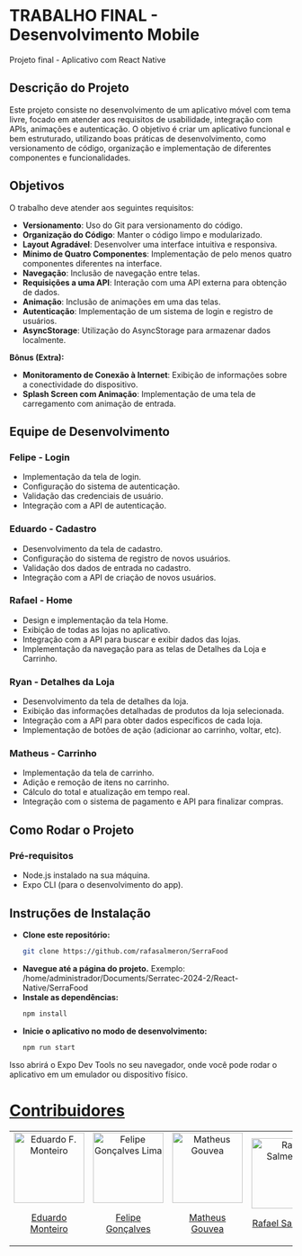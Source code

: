# TRABALHO FINAL - Desenvolvimento Mobile
Projeto final - Aplicativo com React Native

## Descrição do Projeto
Este projeto consiste no desenvolvimento de um aplicativo móvel com tema livre, focado em atender aos requisitos de usabilidade, integração com APIs, animações e autenticação. O objetivo é criar um aplicativo funcional e bem estruturado, utilizando boas práticas de desenvolvimento, como versionamento de código, organização e implementação de diferentes componentes e funcionalidades.

## Objetivos
O trabalho deve atender aos seguintes requisitos:
- **Versionamento**: Uso do Git para versionamento do código.
- **Organização do Código**: Manter o código limpo e modularizado.
- **Layout Agradável**: Desenvolver uma interface intuitiva e responsiva.
- **Mínimo de Quatro Componentes**: Implementação de pelo menos quatro componentes diferentes na interface.
- **Navegação**: Inclusão de navegação entre telas.
- **Requisições a uma API**: Interação com uma API externa para obtenção de dados.
- **Animação**: Inclusão de animações em uma das telas.
- **Autenticação**: Implementação de um sistema de login e registro de usuários.
- **AsyncStorage**: Utilização do AsyncStorage para armazenar dados localmente.

**Bônus (Extra):**
- **Monitoramento de Conexão à Internet**: Exibição de informações sobre a conectividade do dispositivo.
- **Splash Screen com Animação**: Implementação de uma tela de carregamento com animação de entrada.

## Equipe de Desenvolvimento
### Felipe - **Login**
- Implementação da tela de login.
- Configuração do sistema de autenticação.
- Validação das credenciais de usuário.
- Integração com a API de autenticação.

### Eduardo - **Cadastro**
- Desenvolvimento da tela de cadastro.
- Configuração do sistema de registro de novos usuários.
- Validação dos dados de entrada no cadastro.
- Integração com a API de criação de novos usuários.

### Rafael - **Home**
- Design e implementação da tela Home.
- Exibição de todas as lojas no aplicativo.
- Integração com a API para buscar e exibir dados das lojas.
- Implementação da navegação para as telas de Detalhes da Loja e Carrinho.

### Ryan - **Detalhes da Loja**
- Desenvolvimento da tela de detalhes da loja.
- Exibição das informações detalhadas de produtos da loja selecionada.
- Integração com a API para obter dados específicos de cada loja.
- Implementação de botões de ação (adicionar ao carrinho, voltar, etc).

### Matheus - **Carrinho**
- Implementação da tela de carrinho.
- Adição e remoção de itens no carrinho.
- Cálculo do total e atualização em tempo real.
- Integração com o sistema de pagamento e API para finalizar compras.

## Como Rodar o Projeto
### Pré-requisitos
- Node.js instalado na sua máquina.
- Expo CLI (para o desenvolvimento do app).

## Instruções de Instalação
- **Clone este repositório:**
   ```bash
   git clone https://github.com/rafasalmeron/SerraFood
- **Navegue até a página do projeto.**
Exemplo: /home/administrador/Documents/Serratec-2024-2/React-Native/SerraFood
- **Instale as dependências:**
  ```bash
  npm install
  ```
- **Inicie o aplicativo no modo de desenvolvimento:**
  ```bash
  npm run start
  ```

Isso abrirá o Expo Dev Tools no seu navegador, onde você pode rodar o aplicativo em um emulador ou dispositivo físico.

# <a href="https://github.com/delmiraugusto/projetoReact/graphs/contributors" target="_blank">Contribuidores</a>
<table>
  <tr>
    <td align="center">
        <img src="https://github.com/eduardofmonteiro.png" width="125px;" alt="Eduardo F. Monteiro"/><br />
         <p><a href="https://github.com/eduardofmonteiro" target="_blank">Eduardo Monteiro</a></p>
      </a>
    </td>
    <td align="center">
        <img src="https://github.com/Felipe-Goncalves-Lima.png" width="125px;" alt="Felipe Gonçalves Lima"/><br />
         <p><a href="https://github.com/Felipe-Goncalves-Lima" target="_blank">Felipe Gonçalves</a></p>
      </a>
    </td>
    <td align="center">
        <img src="https://github.com/matheusgouvea.png" width="125px;" alt="Matheus Gouvea"/><br />
         <p><a href="https://github.com/matheusgouvea" target="_blank">Matheus Gouvea</a></p>
      </a>
    </td>
    <td align="center">
        <img src="https://github.com/rafasalmeron.png" width="125px;" alt="Rafa Salmeron"/><br />
         <p><a href="https://github.com/rafasalmeron" target="_blank">Rafael Salmeron</a></p>
      </a>
    </td>
    <td align="center">
        <img src="https://github.com/ryansouza9.png" width="125px;" alt="Ryan Souza"/><br />
         <p><a href="https://github.com/ryansouza9" target="_blank">Ryan Souza</a></p>
      </a>
    </td>
  </tr>
</table>
